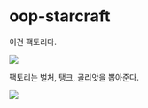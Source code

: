 # oop-starcraft

이건 팩토리다.

![](https://velog.velcdn.com/images/ksyj8256/post/1d5098d4-b7bf-4e0a-a4f5-2a447f4a6a86/image.png)

팩토리는 벌처, 탱크, 골리앗을 뽑아준다.

![](https://velog.velcdn.com/images/ksyj8256/post/d5db0ed3-076d-446a-b2d3-a8145f9f7ef2/image.png)